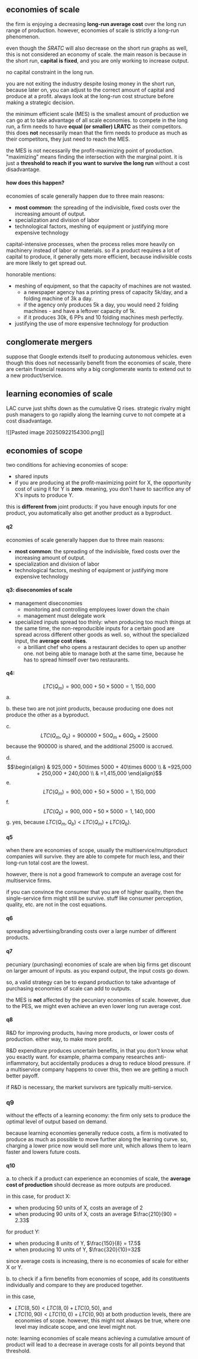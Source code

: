 ## economies of scale
the firm is enjoying a decreasing **long-run average cost** over the long run range of production. however, economies of scale is strictly a long-run phenomenon.

even though the $SRATC$ will also decrease on the short run graphs as well, this is not considered an economy of scale. the main reason is because in the short run, **capital is fixed**, and you are only working to increase output.

no capital constraint in the long run. 

you are not exiting the industry despite losing money in the short run, because later on, you can adjust to the correct amount of capital and produce at a profit. always look at the long-run cost structure before making a strategic decision.

the minimum efficient scale (MES) is the smallest amount of production we can go at to take advantage of all scale economies. to compete in the long run, a firm needs to have **equal (or smaller) LRATC** as their competitors. this does **not** necessarily mean that the firm needs to produce as much as their competitors, they just need to reach the MES.

the MES is not necessarily the profit-maximizing point of production. "maximizing" means finding the intersection with the marginal point. it is just a **threshold to reach if you want to survive the long run** without a cost disadvantage.
#### how does this happen?
economies of scale generally happen due to three main reasons: 
- **most common**: the spreading of the indivisible, fixed costs over the increasing amount of output.
- specialization and division of labor
- technological factors, meshing of equipment or justifying more expensive technology


capital-intensive processes, when the process relies more heavily on machinery instead of labor or materials. so if a product requires a lot of capital to produce, it generally gets more efficient, because indivisible costs are more likely to get spread out.

honorable mentions:
- meshing of equipment, so that the capacity of machines are not wasted. 
	- a newspaper agency has a printing press of capacity 5k/day, and a folding machine of 3k a day.
	- if the agency only produces 5k a day, you would need 2 folding machines - and have a leftover capacity of 1k.
	- if it produces 30k, 6 PPs and 10 folding machines mesh perfectly.
- justifying the use of more expensive technology for production
## conglomerate mergers
suppose that Google extends itself to producing autonomous vehicles. even though this does not necessarily benefit from the economies of scale, there are certain financial reasons why a big conglomerate wants to extend out to a new product/service.
## learning economies of scale
LAC curve just shifts down as the cumulative Q rises. strategic rivalry might push managers to go rapidly along the learning curve to not compete at a cost disadvantage.

![[Pasted image 20250922154300.png]]
## economies of scope
two conditions for achieving economies of scope:
- shared inputs 
- if you are producing at the profit-maximizing point for X, the opportunity cost of using it for Y is **zero**. meaning, you don't have to sacrifice any of X's inputs to produce Y.

this is **different from** joint products: if you have enough inputs for one product, you automatically also get another product as a byproduct.
#### q2
economies of scale generally happen due to three main reasons: 
- **most common**: the spreading of the indivisible, fixed costs over the increasing amount of output.
- specialization and division of labor
- technological factors, meshing of equipment or justifying more expensive technology

#### q3: diseconomies of scale
- management diseconomies
	- monitoring and controlling employees lower down the chain
	- management must delegate work
- specialized inputs spread too thinly: when producing too much things at the same time, the non-reproducible inputs for a certain good are spread across different other goods as well. so, without the specialized input, the **average cost rises**.
	- a brilliant chef who opens a restaurant decides to open up another one. not being able to manage both at the same time, because he has to spread himself over two restaurants.
#### q4:
$$LTC(Q_{m}) = 900,000+50\times 5000 = 1,150,000$$
a. 

b. these two are not joint products, because producing one does not produce the other as a byproduct.

c.
$$LTC(Q_{m}, Q_{b}) = 900000 + 50Q_{m} + 60Q_{b} + 25000$$
because the $900000$ is shared, and the additional $25000$ is accrued.

d.
$$\begin{align}
& 925,000 + 50\times 5000 + 40\times 6000 \\
& =925,000 + 250,000 + 240,000 \\
& =1,415,000
\end{align}$$
e. 
$$LTC(Q_{m}) = 900,000+50\times 5000 = 1,150,000$$
f. 
$$LTC(Q_{b}) = 900,000+50\times 5000 = 1,140,000$$
g. 
yes, because $LTC(Q_{m}, Q_{b}) < LTC(Q_{m}) + LTC(Q_{b})$.
#### q5
when there are economies of scope, usually the multiservice/multiproduct companies will survive. they are able to compete for much less, and their long-run total cost are the lowest. 

however, there is not a good framework to compute an average cost for multiservice firms.

if you can convince the consumer that you are of higher quality, then the single-service firm might still be survive. stuff like consumer perception, quality, etc. are not in the cost equations.
#### q6
spreading advertising/branding costs over a large number of different products.
#### q7
pecuniary (purchasing) economies of scale are when big firms get discount on larger amount of inputs. as you expand output, the input costs go down.

so, a valid strategy can be to expand production to take advantage of purchasing economies of scale can add to outputs.

the MES is **not** affected by the pecuniary economies of scale. however, due to the PES, we might even achieve an even lower long run average cost.
#### q8
R&D for improving products, having more products, or lower costs of production. either way, to make more profit. 

R&D expenditure produces uncertain benefits, in that you don't know what you exactly want. for example, pharma company researches anti-inflammatory, but accidentally produces a drug to reduce blood pressure. if a multiservice company happens to cover this, then we are getting a much better payoff.

if R&D is necessary, the market survivors are typically multi-service.
### q9
without the effects of a learning economy: the firm only sets to produce the optimal level of output based on demand.

because learning economies generally reduce costs, a firm is motivated to produce as much as possible to move further along the learning curve. so, charging a lower price now would sell more unit, which allows them to learn faster and lowers future costs. 
#### q10
a.
to check if a product can experience an economies of scale, the **average cost of production** should decrease as more outputs are produced. 

in this case, for product X: 
- when producing 50 units of X, costs an average of 2
- when producing 90 units of X, costs an average $\frac{210}{90} = 2.33$

for product Y:
- when producing 8 units of Y, $\frac{150}{8} = 17.5$
- when producing 10 units of Y, $\frac{320}{10}=32$

since average costs is increasing, there is no economies of scale for either X or Y.

b. 
to check if a firm benefits from economies of scope, add its constituents individually and compare to they are produced together.

in this case, 
- $LTC(8, 50) < LTC(8, 0) + LTC(0, 50),$ and 
- $LTC(10, 90) < LTC(10, 0) + LTC(0, 90)$ 
at both production levels, there are economies of scope. however, this might not always be true, where one level may indicate scope, and one level might not.

note: learning economies of scale means achieving a cumulative amount of product will lead to a decrease in average costs for all points beyond that threshold.